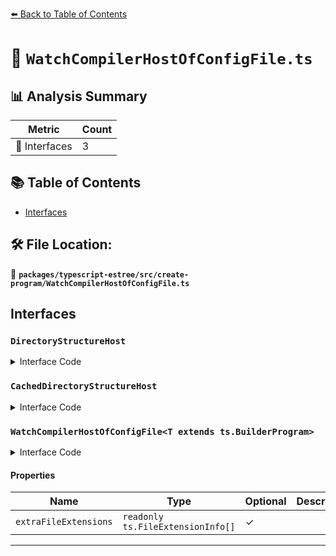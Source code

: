 [⬅️ Back to Table of Contents](../../../../index.md)

# 📄 `WatchCompilerHostOfConfigFile.ts`

## 📊 Analysis Summary

| Metric | Count |
|--------|-------|
| 📐 Interfaces | 3 |

## 📚 Table of Contents

- [Interfaces](#interfaces)

## 🛠️ File Location:
📂 **`packages/typescript-estree/src/create-program/WatchCompilerHostOfConfigFile.ts`**

## Interfaces

### `DirectoryStructureHost`

<details><summary>Interface Code</summary>

```ts
interface DirectoryStructureHost {
  readDirectory?(
    path: string,
    extensions?: readonly string[],
    exclude?: readonly string[],
    include?: readonly string[],
    depth?: number,
  ): string[];
}
```
</details>

### `CachedDirectoryStructureHost`

<details><summary>Interface Code</summary>

```ts
interface CachedDirectoryStructureHost extends DirectoryStructureHost {
  readDirectory(
    path: string,
    extensions?: readonly string[],
    exclude?: readonly string[],
    include?: readonly string[],
    depth?: number,
  ): string[];
}
```
</details>

### `WatchCompilerHostOfConfigFile<T extends ts.BuilderProgram>`

<details><summary>Interface Code</summary>

```ts
export interface WatchCompilerHostOfConfigFile<T extends ts.BuilderProgram>
  extends ts.WatchCompilerHostOfConfigFile<T> {
  extraFileExtensions?: readonly ts.FileExtensionInfo[];
  onCachedDirectoryStructureHostCreate(
    host: CachedDirectoryStructureHost,
  ): void;
}
```
</details>

#### Properties

| Name | Type | Optional | Description |
|------|------|----------|-------------|
| `extraFileExtensions` | `readonly ts.FileExtensionInfo[]` | ✓ |  |


---